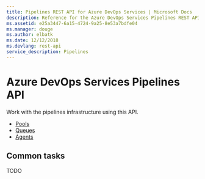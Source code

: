 ```yaml
---
title: Pipelines REST API for Azure DevOps Services | Microsoft Docs
description: Reference for the Azure DevOps Services Pipelines REST API
ms.assetid: e25a3447-6a15-4724-9a25-8e53a7bdfe04
ms.manager: douge
ms.author: elbatk
ms.date: 12/12/2018
ms.devlang: rest-api
service_description: Pipelines
---
```


# Azure DevOps Services Pipelines API

Work with the pipelines infrastructure using this API.

* [Pools](xref:vsts.distributedTask.pools)
* [Queues](xref:vsts.distributedTask.queues)
* [Agents](xref:vsts.distributedTask.agents)

## Common tasks

TODO